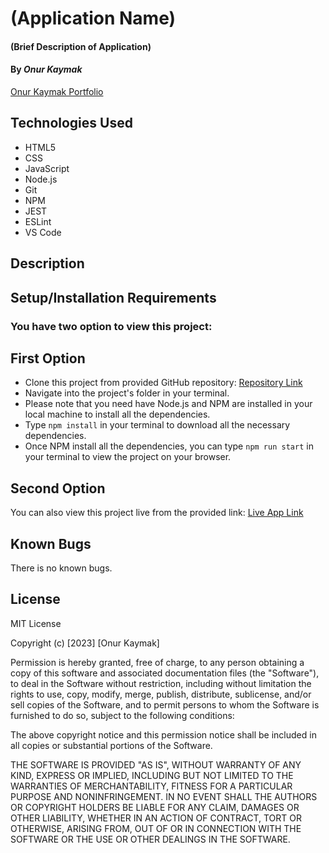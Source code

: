 # (Application Name)

#### (Brief Description of Application)

#### By _**Onur Kaymak**_

[Onur Kaymak Portfolio](https://onurkaymak.com)

## Technologies Used

- HTML5
- CSS
- JavaScript
- Node.js
- Git
- NPM
- JEST
- ESLint
- VS Code

## Description

## Setup/Installation Requirements

### You have two option to view this project:

## First Option

- Clone this project from provided GitHub repository: [Repository Link](https://github.com/onurkaymak/pizza-parlor)
- Navigate into the project's folder in your terminal.
- Please note that you need have Node.js and NPM are installed in your local machine to install all the dependencies.
- Type `npm install` in your terminal to download all the necessary dependencies.
- Once NPM install all the dependencies, you can type `npm run start` in your terminal to view the project on your browser.

## Second Option

You can also view this project live from the provided link: [Live App Link](https://github.com/onurkaymak)

## Known Bugs

There is no known bugs.

## License

MIT License

Copyright (c) [2023] [Onur Kaymak]

Permission is hereby granted, free of charge, to any person obtaining a copy
of this software and associated documentation files (the "Software"), to deal
in the Software without restriction, including without limitation the rights
to use, copy, modify, merge, publish, distribute, sublicense, and/or sell
copies of the Software, and to permit persons to whom the Software is
furnished to do so, subject to the following conditions:

The above copyright notice and this permission notice shall be included in all
copies or substantial portions of the Software.

THE SOFTWARE IS PROVIDED "AS IS", WITHOUT WARRANTY OF ANY KIND, EXPRESS OR
IMPLIED, INCLUDING BUT NOT LIMITED TO THE WARRANTIES OF MERCHANTABILITY,
FITNESS FOR A PARTICULAR PURPOSE AND NONINFRINGEMENT. IN NO EVENT SHALL THE
AUTHORS OR COPYRIGHT HOLDERS BE LIABLE FOR ANY CLAIM, DAMAGES OR OTHER
LIABILITY, WHETHER IN AN ACTION OF CONTRACT, TORT OR OTHERWISE, ARISING FROM,
OUT OF OR IN CONNECTION WITH THE SOFTWARE OR THE USE OR OTHER DEALINGS IN THE
SOFTWARE.
